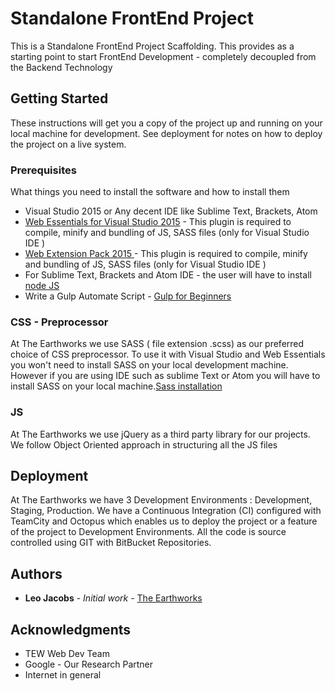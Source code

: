 # Standalone FrontEnd Project

This is a Standalone FrontEnd Project Scaffolding. This provides as a starting point to start FrontEnd Development - completely decoupled from the Backend Technology

## Getting Started

These instructions will get you a copy of the project up and running on your local machine for development. See deployment for notes on how to deploy the project on a live system.

### Prerequisites

What things you need to install the software and how to install them

* Visual Studio 2015 or Any decent IDE like Sublime Text, Brackets, Atom
* [Web Essentials for Visual Studio 2015](http://vswebessentials.com/download) - This plugin is required to compile, minify and bundling of JS, SASS files (only for Visual Studio IDE )
* [Web Extension Pack 2015 ](https://marketplace.visualstudio.com/items?itemName=MadsKristensen.WebExtensionPack) - This plugin is required to compile, minify and bundling of JS, SASS files (only for Visual Studio IDE )
* For Sublime Text, Brackets and Atom IDE - the user will have to install [node JS](https://nodejs.org/en/)
* Write a Gulp Automate Script - [Gulp for Beginners](https://css-tricks.com/gulp-for-beginners/)



### CSS - Preprocessor 

At The Earthworks we use SASS ( file extension .scss) as our preferred choice of CSS preprocessor. To use it with Visual Studio and Web Essentials you won't need to install SASS on your local development machine. However if you are using IDE such as sublime Text or Atom you will have to install SASS on your local machine.[Sass installation](http://sass-lang.com/install)

### JS 
At The Earthworks we use jQuery as a third party library for our projects. We follow Object Oriented approach in structuring all the JS files 


## Deployment
At The Earthworks we have 3 Development Environments : Development, Staging, Production.
We have a Continuous Integration (CI) configured with TeamCity and Octopus which enables us to deploy the project or a feature of the project to Development Environments. All the code is source controlled using GIT with BitBucket Repositories.

## Authors

* **Leo Jacobs** - *Initial work* - [The Earthworks](http://the-earthworks.com)

## Acknowledgments

* TEW Web Dev Team 
* Google - Our Research Partner
* Internet in general
